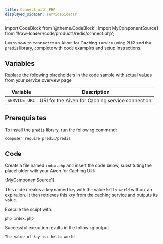```yaml
---
title: Connect with PHP
displayed_sidebar: serviceSidebar
---
```


import CodeBlock from '@theme/CodeBlock';
import MyComponentSource1 from '!!raw-loader!/code/products/redis/connect.php';

Learn how to connect to an Aiven for Caching service using PHP and the `predis` library, complete with code examples and setup instructions.

## Variables

Replace the following placeholders in the code sample with actual values
from your service overview page:


 | Variable    | Description                                                  |
 | ----------- | ------------------------------------------------------------ |
 | `SERVICE_URI` | URI for the Aiven for Caching service connection |

## Prerequisites

To install the `predis` library, run the following command:

```shell
composer require predis/predis
```

## Code

Create a file named `index.php` and insert the code below,
substituting the placeholder with your Aiven for Caching URI:

<CodeBlock language='php'>{MyComponentSource1}</CodeBlock>

This code creates a key named `key` with the value `hello world` without an expiration.
It then retrieves this key from the caching service and outputs its value.

Execute the script with:

```bash
php index.php
```

Successful execution results in the following output:

```plaintext
The value of key is: hello world
```
